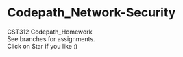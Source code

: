 # Codepath_Network-Security

CST312 Codepath_Homework 
<br>
See branches for assignments. 
<br> 
Click on Star if you like :)
